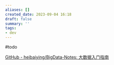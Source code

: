 ```yaml
---
aliases: []
created_date: 2023-09-04 16:18
draft: false
summary: ''
tags:
- dev
---
```


#todo 

[GitHub - heibaiying/BigData-Notes: 大数据入门指南](https://github.com/heibaiying/BigData-Notes)